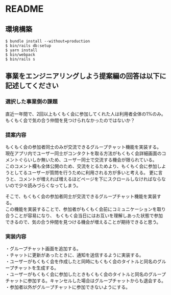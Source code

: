 # README

## 環境構築
```
$ bundle install --without=production
$ bin/rails db:setup
$ yarn install
$ bin/webpack
$ bin/rails s
```

## 事業をエンジニアリングしよう提案編の回答は以下に記述してください
### 選択した事業側の課題
直近一年間で、2回以上もくもく会に参加してくれた人は利用者全体の1%のみ。もくもく会で気の合う仲間を見つけられなかったのではないか？

### 提案内容
もくもく会の参加者同士のみが交流できるグループチャット機能を実装する。  
現在アプリ内でユーザー同士がコンタクトを取る方法がもくもく会詳細画面のコメントぐらいしか無いため、ユーザー同士で交流する機会が限られている。  
このコメント欄も全体公開のため、交流をとるためより、もくもく会に参加しようとしてるユーザーが質問を行うために利用される方が多いと考える。
更に言うと、コメントが増えれば増えるほどページを下にスクロールしなければならないので少々読みづらくなってしまう。

そこで、もくもく会の参加者同士が交流できるグループチャット機能を実装する。  
この機能を実装することで、参加者がもくもく会前にコミュニケーションを取り合うことが容易になり、
もくもく会当日にはお互いを理解しあった状態で参加できるので、気の合う仲間を見つける機会が増えることが期待できると思う。

### 実装内容
・グループチャット画面を追加する。  
・チャットに更新があったときに、通知を送信するように実装する。  
・ユーザーがもくもく会を作成したと同時にもくもく会のタイトルと同名のグループチャットを生成する。  
・ユーザーがもくもく会に参加したときもくもく会のタイトルと同名のグループチャットに参加する。キャンセルした場合はグループチャットからも退会する。  
・参加者以外がグループチャットに参加できないようにする。  